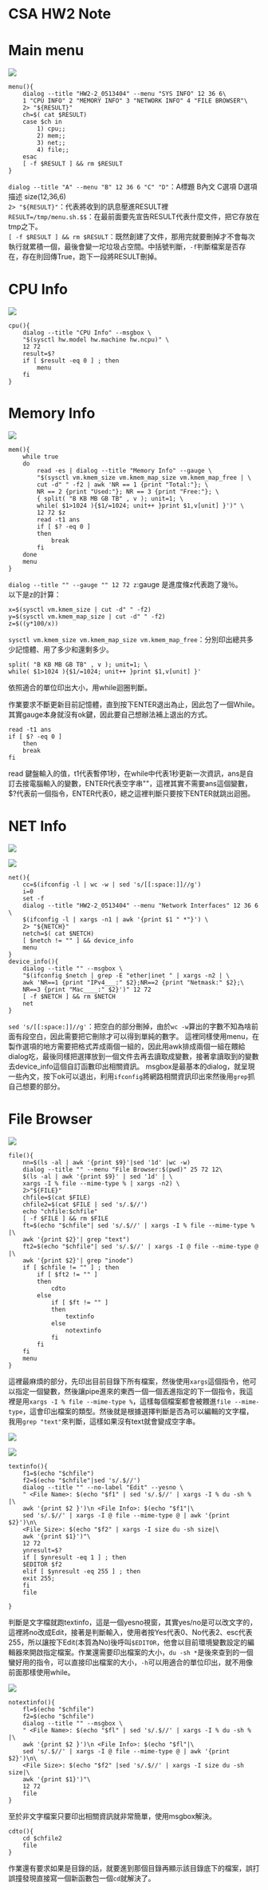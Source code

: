 CSA HW2 Note
===

Main menu
===

![](https://i.imgur.com/wabLm85.png)

```
menu(){
	dialog --title "HW2-2_0513404" --menu "SYS INFO" 12 36 6\
	1 "CPU INFO" 2 "MEMORY INFO" 3 "NETWORK INFO" 4 "FILE BROWSER"\
	2> "${RESULT}"
	ch=$( cat $RESULT)
	case $ch in
		1) cpu;;
		2) mem;;
		3) net;;
		4) file;;
	esac
	[ -f $RESULT ] && rm $RESULT
}
```
`dialog --title "A" --menu "B" 12 36 6 "C" "D"`：A標題 B內文 C選項 D選項描述 size(12,36,6)  
`2> "${RESULT}"`：代表將收到的訊息壓進RESULT裡  
`RESULT=/tmp/menu.sh.$$`：在最前面要先宣告RESULT代表什麼文件，把它存放在tmp之下。  
`[ -f $RESULT ] && rm $RESULT`：既然創建了文件，那用完就要刪掉才不會每次執行就累積一個，最後會變一坨垃圾占空間。中括號判斷，`-f`判斷檔案是否存在，存在則回傳True，跑下一段將RESULT刪掉。  

CPU Info
===
![](https://i.imgur.com/ezN1u1W.png)
```
cpu(){
	dialog --title "CPU Info" --msgbox \
	"$(sysctl hw.model hw.machine hw.ncpu)" \
	12 72
	result=$?
	if [ $result -eq 0 ] ; then
		menu
	fi
}
```

Memory Info
===
![](https://i.imgur.com/jHOBh4n.png)
```
mem(){
	while true
	do
		read -es | dialog --title "Memory Info" --gauge \
		"$(sysctl vm.kmem_size vm.kmem_map_size vm.kmem_map_free | \
		cut -d" " -f2 | awk 'NR == 1 {print "Total:"}; \
		NR == 2 {print "Used:"}; NR == 3 {print "Free:"}; \
		{ split( "B KB MB GB TB" , v ); unit=1; \
		while( $1>1024 ){$1/=1024; unit++ }print $1,v[unit] }')" \
		12 72 $z
		read -t1 ans
		if [ $? -eq 0 ]
		then
			break
		fi
	done
	menu
}
```

`dialog --title "" --gauge "" 12 72 z`:gauge 是進度條z代表跑了幾％。  
以下是z的計算：  
```
x=$(sysctl vm.kmem_size | cut -d" " -f2)
y=$(sysctl vm.kmem_map_size | cut -d" " -f2)
z=$((y*100/x))
```

`sysctl vm.kmem_size vm.kmem_map_size vm.kmem_map_free`：分別印出總共多少記憶體、用了多少和還剩多少。  
```
split( "B KB MB GB TB" , v ); unit=1; \
while( $1>1024 ){$1/=1024; unit++ }print $1,v[unit] }'
```
依照適合的單位印出大小，用while迴圈判斷。  

作業要求不斷更新目前記憶體，直到按下ENTER退出為止，因此包了一個While。其實gauge本身就沒有ok鍵，因此要自己想辦法補上退出的方式。  
```
read -t1 ans
if [ $? -eq 0 ]
	then
	break
fi
```
read 鍵盤輸入的值，t1代表暫停1秒，在while中代表1秒更新一次資訊，ans是自訂去接電腦輸入的變數，ENTER代表空字串""，這裡其實不需要ans這個變數，$?代表前一個指令，ENTER代表0，總之這裡判斷只要按下ENTER就跳出迴圈。  

NET Info
===
![](https://i.imgur.com/DbFQ8iT.png)

![](https://i.imgur.com/pTfVBxf.png)

```
net(){
	cc=$(ifconfig -l | wc -w | sed 's/[[:space:]]//g')
	i=0
	set -f
	dialog --title "HW2-2_0513404" --menu "Network Interfaces" 12 36 6 \
	$(ifconfig -l | xargs -n1 | awk '{print $1 " *"}') \
	2> "${NETCH}"
	netch=$( cat $NETCH)
	[ $netch != "" ] && device_info
	menu
}
device_info(){
	dialog --title "" --msgbox \
	"$(ifconfig $netch | grep -E "ether|inet " | xargs -n2 | \
	awk 'NR==1 {print "IPv4___:" $2};NR==2 {print "Netmask:" $2};\
	NR==3 {print "Mac____:" $2}')" 12 72
	[ -f $NETCH ] && rm $NETCH
	net
}
```
`sed 's/[[:space:]]//g'`：把空白的部分刪掉，由於`wc -w`算出的字數不知為啥前面有段空白，因此需要把它刪除才可以得到單純的數字。
這裡同樣使用menu，在製作選項的地方需要把格式弄成兩個一組的，因此用awk排成兩個一組在餵給dialog吃，最後同樣把選擇放到一個文件去再去讀取成變數，接著拿讀取到的變數去device_info這個自訂函數印出相關資訊。
msgbox是最基本的dialog，就呈現一些內文，按下ok可以退出，利用`ifconfig`將網路相關資訊印出來然後用`grep`抓自己想要的部分。  

File Browser
===
![](https://i.imgur.com/I9gAJfX.png)

```
file(){ 
	nn=$(ls -al | awk '{print $9}'|sed '1d' |wc -w)
	dialog --title "" --menu "File Browser:$(pwd)" 25 72 12\
	$(ls -al | awk '{print $9}' | sed '1d' | \
	xargs -I % file --mime-type % | xargs -n2) \
	2>"${FILE}"
	chfile=$(cat $FILE)
	chfile2=$(cat $FILE | sed 's/.$//')
	echo "chfile:$chfile"
	[ -f $FILE ] && rm $FILE
	ft=$(echo "$chfile"| sed 's/.$//' | xargs -I % file --mime-type % |\
	awk '{print $2}'| grep "text")
	ft2=$(echo "$chfile"| sed 's/.$//' | xargs -I @ file --mime-type @ |\
	awk '{print $2}'| grep "inode")
	if [ $chfile != "" ] ; then
		if [ $ft2 != "" ] 
		then
			cdto
		else
			if [ $ft != "" ]
			then
				textinfo
			else
				notextinfo
			fi
		fi
	fi
	menu
}
```
這裡最麻煩的部分，先印出目前目錄下所有檔案，然後使用`xargs`這個指令，他可以指定一個變數，然後讓pipe進來的東西一個一個丟進指定的下一個指令，我這裡是用`xargs -I % file --mime-type %`，這樣每個檔案都會被餵進`file --mime-type`，這會印出檔案的類型。然後就是根據選擇判斷是否為可以編輯的文字檔，我用`grep "text"`來判斷，這樣如果沒有text就會變成空字串。  

![](https://i.imgur.com/nt5jaq3.png)  

![](https://i.imgur.com/ImwcSSC.png)  

```
textinfo(){
	f1=$(echo "$chfile")
	f2=$(echo "$chfile"|sed 's/.$//')
	dialog --title "" --no-label "Edit" --yesno \
	" <File Name>: $(echo "$f1" | sed 's/.$//' | xargs -I % du -sh % |\
	awk '{print $2 }')\n <File Info>: $(echo "$f1"|\
	sed 's/.$//' | xargs -I @ file --mime-type @ | awk '{print $2}')\n\
	<File Size>: $(echo "$f2" | xargs -I size du -sh size|\
	awk '{print $1}')"\
	12 72
	ynresult=$?
	if [ $ynresult -eq 1 ] ; then
	$EDITOR $f2
	elif [ $ynresult -eq 255 ] ; then
	exit 255;
	fi
	file
	
}
```
判斷是文字檔就跑textinfo，這是一個yesno視窗，其實yes/no是可以改文字的，這裡將no改成Edit，接著是判斷輸入，使用者按Yes代表0、No代表2、esc代表255，所以讓按下Edit(本質為No)後呼叫`$EDITOR`，他會以目前環境變數設定的編輯器來開啟指定檔案。作業還需要印出檔案的大小，`du -sh *`是後來查到的一個蠻好用的指令，可以直接印出檔案的大小，`-h`可以用適合的單位印出，就不用像前面那樣使用while。


![](https://i.imgur.com/uiVs27r.png)
```
notextinfo(){
	fl=$(echo "$chfile")
	f2=$(echo "$chfile")
	dialog --title "" --msgbox \
	" <File Name>: $(echo "$fl" | sed 's/.$//' | xargs -I % du -sh % |\
	awk '{print $2 }')\n <File Info>: $(echo "$fl"|\
	sed 's/.$//' | xargs -I @ file --mime-type @ | awk '{print $2}')\n\
	<File Size>: $(echo "$f2" |sed 's/.$//' | xargs -I size du -sh size|\
	awk '{print $1}')"\
	12 72
	file
}

```
至於非文字檔案只要印出相關資訊就非常簡單，使用msgbox解決。  



```
cdto(){
	cd $chfile2
	file
}
```
作業還有要求如果是目錄的話，就要進到那個目錄再顯示該目錄底下的檔案，誤打誤撞發現直接寫一個新函數包一個`cd`就解決了。  
